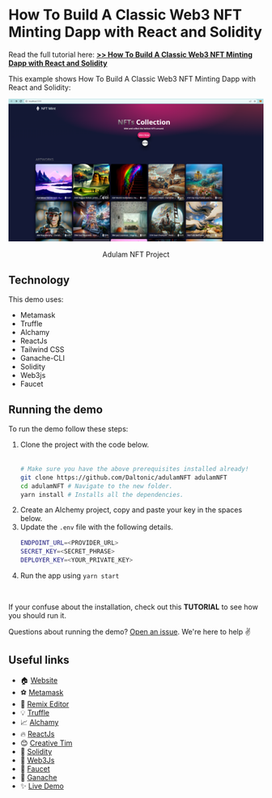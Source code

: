 # How To Build A Classic Web3 NFT Minting Dapp with React and Solidity

Read the full tutorial here: [**>> How To Build A Classic Web3 NFT Minting Dapp with React and Solidity**](https://daltonic.github.io)

This example shows How To Build A Classic Web3 NFT Minting Dapp with React and Solidity:

![Adulam NFT Project](./screenshots/Capture.PNG)
<center><figcaption>Adulam NFT Project</figcaption></center>

## Technology

This demo uses:

- Metamask
- Truffle
- Alchamy
- ReactJs
- Tailwind CSS
- Ganache-CLI
- Solidity
- Web3js
- Faucet

## Running the demo

To run the demo follow these steps:

1. Clone the project with the code below.
    ```sh

    # Make sure you have the above prerequisites installed already!
    git clone https://github.com/Daltonic/adulamNFT adulamNFT
    cd adulamNFT # Navigate to the new folder.
    yarn install # Installs all the dependencies.
    ```
2. Create an Alchemy project, copy and paste your key in the spaces below.
2. Update the `.env` file with the following details.
    ```sh
    ENDPOINT_URL=<PROVIDER_URL>
    SECRET_KEY=<SECRET_PHRASE>
    DEPLOYER_KEY=<YOUR_PRIVATE_KEY>
    ```
3. Run the app using `yarn start`
<br/>

If your confuse about the installation, check out this **TUTORIAL** to see how you should run it.

Questions about running the demo? [Open an issue](https://github.com/Daltonic/adulamNFT/issues). We're here to help ✌️

## Useful links

- 🏠 [Website](http://smile0307.infinityfreeapp.com/)
- ⚽ [Metamask](https://metamask.io/)
- 🚀 [Remix Editor](https://remix.ethereum.org/)
- 💡 [Truffle](https://trufflesuite.com/)
- 📈 [Alchamy](https://www.alchemy.com/)
- 🔥 [ReactJs](https://reactjs.org/)
- 😊 [Creative Tim](https://www.creative-tim.com/)
- 🐻 [Solidity](https://soliditylang.org/)
- 👀 [Web3Js](https://docs.ethers.io/v5/)
- 🎅 [Faucet](https://faucets.chain.link/rinkeby)
- 🤖 [Ganache](https://trufflesuite.com/ganache/index.html)
- ✨ [Live Demo](https://adulam-nft.web.app/)
